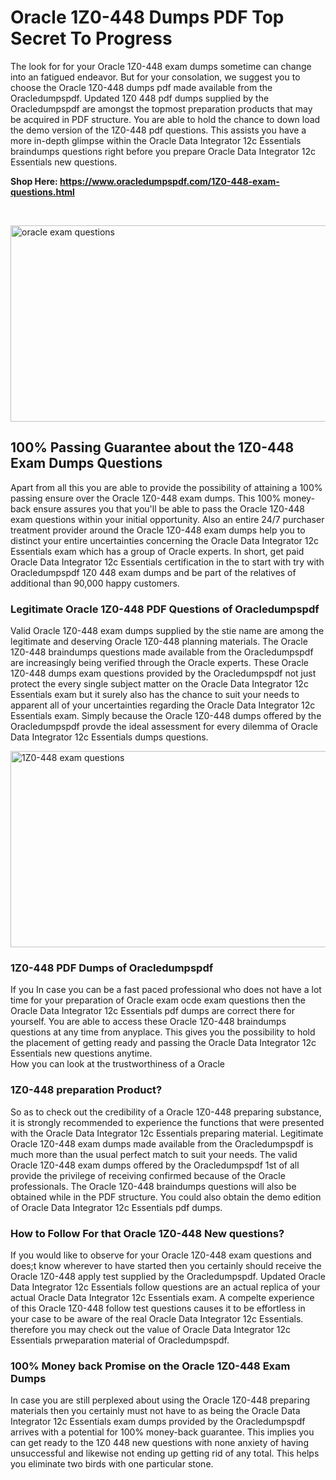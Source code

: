 <h1>Oracle 1Z0-448 Dumps PDF Top Secret To Progress</h1>
<p>The look for for your Oracle 1Z0-448 exam dumps sometime can change into an fatigued endeavor. But for your consolation, we suggest you to choose the Oracle 1Z0-448 dumps pdf made available from the Oracledumpspdf. Updated 1Z0 448 pdf dumps supplied by the Oracledumpspdf are amongst the topmost preparation products that may be acquired in PDF structure. You are able to hold the chance to down load the demo version of the 1Z0-448 pdf questions. This assists you have a more in-depth glimpse within the Oracle Data Integrator 12c Essentials braindumps questions right before you prepare Oracle Data Integrator 12c Essentials new questions.</p>
<p><strong>Shop Here: <a href="https://www.oracledumpspdf.com/1Z0-448-exam-questions.html">https://www.oracledumpspdf.com/1Z0-448-exam-questions.html</a></strong></p>
<p>&nbsp;</p>
<p><span style="font-weight: 400;"><img style="display: block; margin-left: auto; margin-right: auto;" src="https://i.ibb.co/RCKYBmz/digital-marketing-Made-with-Poster-My-Wall.jpg" alt="oracle exam questions" width="850" height="314" /></span></p>
<h2><strong>100% Passing Guarantee about the 1Z0-448 Exam Dumps Questions</strong></h2>
<p>Apart from all this you are able to provide the possibility of attaining a 100% passing ensure over the Oracle 1Z0-448 exam dumps. This 100% money-back ensure assures you that you'll be able to pass the Oracle 1Z0-448 exam questions within your initial opportunity. Also an entire 24/7 purchaser treatment provider around the Oracle 1Z0-448 exam dumps help you to distinct your entire uncertainties concerning the Oracle Data Integrator 12c Essentials exam which has a group of Oracle experts. In short, get paid Oracle Data Integrator 12c Essentials certification in the to start with try with Oracledumpspdf 1Z0 448 exam dumps and be part of the relatives of additional than 90,000 happy customers.</p>
<h3><strong>Legitimate Oracle 1Z0-448 PDF Questions of Oracledumpspdf</strong></h3>
<p>Valid Oracle 1Z0-448 exam dumps supplied by the stie name are among the legitimate and deserving Oracle 1Z0-448 planning materials. The Oracle 1Z0-448 braindumps questions made available from the Oracledumpspdf are increasingly being verified through the Oracle experts. These Oracle 1Z0-448 dumps exam questions provided by the Oracledumpspdf not just protect the every single subject matter on the Oracle Data Integrator 12c Essentials exam but it surely also has the chance to suit your needs to apparent all of your uncertainties regarding the Oracle Data Integrator 12c Essentials exam. Simply because the Oracle 1Z0-448 dumps offered by the Oracledumpspdf provde the ideal assessment for every dilemma of Oracle Data Integrator 12c Essentials dumps questions.</p>
<p><a href="https://www.oracledumpspdf.com/1Z0-448-exam-questions.html"><span style="font-weight: 400;"><img style="display: block; margin-left: auto; margin-right: auto;" src="https://i.ibb.co/zfVYYs0/Digital-Marketing-Agency-Made-with-Poster-My-Wall-1.jpg" alt="1Z0-448 exam questions" width="850" height="314" /></span></a></p>
<h3><strong>1Z0-448 PDF Dumps of Oracledumpspdf</strong></h3>
<p>If you In case you can be a fast paced professional who does not have a lot time for your preparation of Oracle exam ocde exam questions then the Oracle Data Integrator 12c Essentials pdf dumps are correct there for yourself. You are able to access these Oracle 1Z0-448 braindumps questions at any time from anyplace. This gives you the possibility to hold the placement of getting ready and passing the Oracle Data Integrator 12c Essentials new questions anytime.<br />How you can look at the trustworthiness of a Oracle</p>
<h3>1Z0-448 preparation Product?</h3>
<p>So as to check out the credibility of a Oracle 1Z0-448 preparing substance, it is strongly recommended to experience the functions that were presented with the Oracle Data Integrator 12c Essentials preparing material. Legitimate Oracle 1Z0-448 exam dumps made available from the Oracledumpspdf is much more than the usual perfect match to suit your needs. The valid Oracle 1Z0-448 exam dumps offered by the Oracledumpspdf 1st of all provide the privilege of receiving confirmed because of the Oracle professionals. The Oracle 1Z0-448 braindumps questions will also be obtained while in the PDF structure. You could also obtain the demo edition of Oracle Data Integrator 12c Essentials pdf dumps.</p>
<h3>How to Follow For that Oracle 1Z0-448 New questions?</h3>
<p>If you would like to observe for your Oracle 1Z0-448 exam questions and does;t know wherever to have started then you certainly should receive the Oracle 1Z0-448 apply test supplied by the Oracledumpspdf. Updated Oracle Data Integrator 12c Essentials follow questions are an actual replica of your actual Oracle Data Integrator 12c Essentials exam. A compelte experience of this Oracle 1Z0-448 follow test questions causes it to be effortless in your case to be aware of the real Oracle Data Integrator 12c Essentials. therefore you may check out the value of Oracle Data Integrator 12c Essentials prweparation material of Oracledumpspdf.</p>
<h3><strong>100% Money back Promise on the Oracle 1Z0-448 Exam Dumps</strong></h3>
<p>In case you are still perplexed about using the Oracle 1Z0-448 preparing materials then you certainly must not have to as being the Oracle Data Integrator 12c Essentials exam dumps provided by the Oracledumpspdf arrives with a potential for 100% money-back guarantee. This implies you can get ready to the 1Z0 448 new questions with none anxiety of having unsuccessful and likewise not ending up getting rid of any total. This helps you eliminate two birds with one particular stone.</p>
